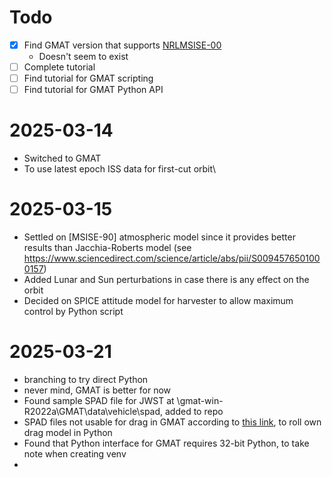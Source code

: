 # Todo
- [X] Find GMAT version that supports [NRLMSISE-00](https://en.wikipedia.org/wiki/NRLMSISE-00)
  - Doesn't seem to exist
- [ ] Complete tutorial
- [ ] Find tutorial for GMAT scripting
- [ ] Find tutorial for GMAT Python API

# 2025-03-14
- Switched to GMAT
- To use latest epoch ISS data for first-cut orbit\

# 2025-03-15
- Settled on [MSISE-90] atmospheric model since it provides better results than Jacchia-Roberts model (see https://www.sciencedirect.com/science/article/abs/pii/S0094576501000157)
- Added Lunar and Sun perturbations in case there is any effect on the orbit
- Decided on SPICE attitude model for harvester to allow maximum control by Python script

# 2025-03-21
- branching to try direct Python
- never mind, GMAT is better for now
- Found sample SPAD file for JWST at \gmat-win-R2022a\GMAT\data\vehicle\spad, added to repo
- SPAD files not usable for drag in GMAT according to [this link](https://docs.google.com/document/d/1tL2fp7NzYW6DZW6qtb0pLZYqV5YRxLy8AskRScsVRoM/edit?tab=t.0), to roll own drag model in Python
- Found that Python interface for GMAT requires 32-bit Python, to take note when creating venv
- 
